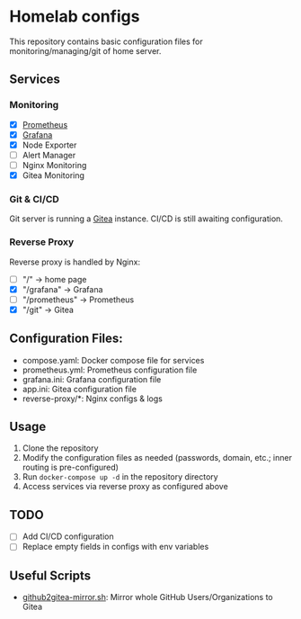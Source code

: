 # Homelab configs
This repository contains basic configuration files for monitoring/managing/git of home server.

## Services
### Monitoring
- [x] [Prometheus](https://prometheus.io/)
- [x] [Grafana](https://grafana.com/)
- [x] Node Exporter
- [ ] Alert Manager
- [ ] Nginx Monitoring
- [x] Gitea Monitoring

### Git & CI/CD
Git server is running a [Gitea](https://gitea.io/) instance. CI/CD is still awaiting configuration.

### Reverse Proxy
Reverse proxy is handled by Nginx:
- [ ] "/" -> home page
- [x] "/grafana" -> Grafana
- [ ] "/prometheus" -> Prometheus
- [x] "/git" -> Gitea

## Configuration Files:
- compose.yaml: Docker compose file for services
- prometheus.yml: Prometheus configuration file
- grafana.ini: Grafana configuration file
- app.ini: Gitea configuration file
- reverse-proxy/*: Nginx configs & logs

## Usage
1. Clone the repository
2. Modify the configuration files as needed (passwords, domain, etc.; inner routing is pre-configured)
3. Run `docker-compose up -d` in the repository directory
4. Access services via reverse proxy as configured above

## TODO
- [ ] Add CI/CD configuration
- [ ] Replace empty fields in configs with env variables

## Useful Scripts
- [github2gitea-mirror.sh](https://github.com/maxkratz/github2gitea-mirror): Mirror whole GitHub Users/Organizations to Gitea

